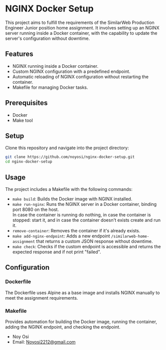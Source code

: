 
# NGINX Docker Setup

This project aims to fulfill the requirements of the SimilarWeb Production Engineer Junior position home assignment. It involves setting up an NGINX server running inside a Docker container, with the capability to update the server's configuration without downtime.

## Features

- NGINX running inside a Docker container.
- Custom NGINX configuration with a predefined endpoint.
- Automatic reloading of NGINX configuration without restarting the container.
- Makefile for managing Docker tasks.

## Prerequisites

- Docker
- Make tool

## Setup

Clone this repository and navigate into the project directory:

```bash
git clone https://github.com/noyosi/nginx-docker-setup.git
cd nginx-docker-setup
```

## Usage

The project includes a Makefile with the following commands:

- `make build`: Builds the Docker image with NGINX installed.
- `make run-nginx`: Runs the NGINX server in a Docker container, binding port 8080 on the host.
  <br/>In case the container is running do nothing, in case the container is stopped: start it, and in case the container doesn't exists create and run it.
- `remove-container`: Removes the container if it's already exists.
- `make add-nginx-endpoint`: Adds a new endpoint `/similarweb-home-assignment` that returns a custom JSON response without downtime.
- `make check`: Checks if the custom endpoint is accessible and returns the expected response and if not print "failed".

## Configuration

### Dockerfile

The Dockerfile uses Alpine as a base image and installs NGINX manually to meet the assignment requirements.

### Makefile

Provides automation for building the Docker image, running the container, adding the NGINX endpoint, and checking the endpoint.


- Noy Osi
- Email: Noyosi2212@gmail.com

